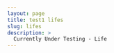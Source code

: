```yaml
---
layout: page
title: test1 lifes
slug: lifes
description: >
  Currently Under Testing - Life
---
```

